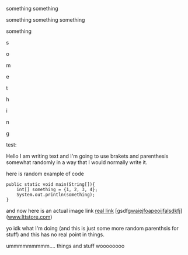 something something

something something something

something

s

o

m

e

t

h

i

n

g




test:

Hello I am writing text and I'm going to use brakets and parenthesis somewhat randomly in a way that I would normally write it.

here is random example of code 
```
public static void main(String[]){
    int[] something = {1, 2, 3, 4};
    System.out.println(something);
}
```

and now here is an actual image link
[real link](https://thisisanimage.html)
[gsdfg[waiejfoapeoijfalsdkfj](https://asdfasfweijfoa)](www.lttstore.com)

yo idk what I'm doing (and this is just some more random parenthsis for stuff)
and this has no real point in things.

ummmmmmmmm....
things and stuff woooooooo
